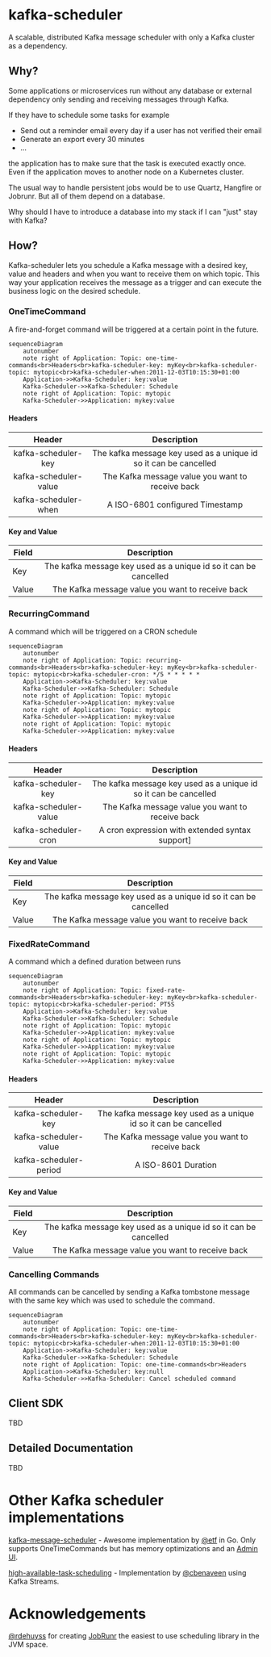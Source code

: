 # kafka-scheduler

A scalable, distributed Kafka message scheduler with only a Kafka cluster as a dependency.

## Why?

Some applications or microservices run without any database or external dependency
only sending and receiving messages through Kafka.

If they have to schedule some tasks for example

* Send out a reminder email every day if a user has not verified their email
* Generate an export every 30 minutes
* ...

the application has to make sure that the task is executed exactly once.
Even if the application moves to another node on a Kubernetes cluster.

The usual way to handle persistent jobs would be to use Quartz, Hangfire or Jobrunr.
But all of them depend on a database.

Why should I have to introduce a database into my stack if I can "just" stay with Kafka?

## How?

Kafka-scheduler lets you schedule a Kafka message with a desired key, value and headers and
when you want to receive them on which topic. This way your application receives the message
as a trigger and can execute the business logic on the desired schedule.

### OneTimeCommand

A fire-and-forget command will be triggered at a certain point in the future.

```mermaid
sequenceDiagram
    autonumber
    note right of Application: Topic: one-time-commands<br>Headers<br>kafka-scheduler-key: myKey<br>kafka-scheduler-topic: mytopic<br>kafka-scheduler-when:2011-12-03T10:15:30+01:00
    Application->>Kafka-Scheduler: key:value
    Kafka-Scheduler->>Kafka-Scheduler: Schedule
    note right of Application: Topic: mytopic
    Kafka-Scheduler->>Application: mykey:value
```

#### Headers

|        Header         |                           Description                            |
|:---------------------:|:----------------------------------------------------------------:|
| kafka-scheduler-key   | The kafka message key used as a unique id so it can be cancelled |
| kafka-scheduler-value |         The Kafka message value you want to receive back         |
| kafka-scheduler-when  |                 A ISO-6801 configured Timestamp                  |

#### Key and Value

| Field |                           Description                            |
|-------|:----------------------------------------------------------------:|
| Key   | The kafka message key used as a unique id so it can be cancelled |
| Value |         The Kafka message value you want to receive back         |

### RecurringCommand

A command which will be triggered on a CRON schedule

```mermaid
sequenceDiagram
    autonumber
    note right of Application: Topic: recurring-commands<br>Headers<br>kafka-scheduler-key: myKey<br>kafka-scheduler-topic: mytopic<br>kafka-scheduler-cron: */5 * * * * *
    Application->>Kafka-Scheduler: key:value
    Kafka-Scheduler->>Kafka-Scheduler: Schedule
    note right of Application: Topic: mytopic
    Kafka-Scheduler->>Application: mykey:value
    note right of Application: Topic: mytopic
    Kafka-Scheduler->>Application: mykey:value
    note right of Application: Topic: mytopic
    Kafka-Scheduler->>Application: mykey:value
```

#### Headers

|        Header         |                           Description                            |
|:---------------------:|:----------------------------------------------------------------:|
| kafka-scheduler-key   | The kafka message key used as a unique id so it can be cancelled |
| kafka-scheduler-value |         The Kafka message value you want to receive back         |
| kafka-scheduler-cron  |        A cron expression with extended syntax support]           |

#### Key and Value

| Field |                           Description                            |
|-------|:----------------------------------------------------------------:|
| Key   | The kafka message key used as a unique id so it can be cancelled |
| Value |         The Kafka message value you want to receive back         |

### FixedRateCommand

A command which a defined duration between runs

```mermaid
sequenceDiagram
    autonumber
    note right of Application: Topic: fixed-rate-commands<br>Headers<br>kafka-scheduler-key: myKey<br>kafka-scheduler-topic: mytopic<br>kafka-scheduler-period: PT5S
    Application->>Kafka-Scheduler: key:value
    Kafka-Scheduler->>Kafka-Scheduler: Schedule
    note right of Application: Topic: mytopic
    Kafka-Scheduler->>Application: mykey:value
    note right of Application: Topic: mytopic
    Kafka-Scheduler->>Application: mykey:value
    note right of Application: Topic: mytopic
    Kafka-Scheduler->>Application: mykey:value
```

#### Headers

|         Header         |                           Description                            |
|:----------------------:|:----------------------------------------------------------------:|
| kafka-scheduler-key    | The kafka message key used as a unique id so it can be cancelled |
| kafka-scheduler-value  |         The Kafka message value you want to receive back         |
| kafka-scheduler-period |                       A ISO-8601 Duration                        |

#### Key and Value

| Field |                           Description                            |
|-------|:----------------------------------------------------------------:|
| Key   | The kafka message key used as a unique id so it can be cancelled |
| Value |         The Kafka message value you want to receive back         |

### Cancelling Commands

All commands can be cancelled by sending a Kafka tombstone message
with the same key which was used to schedule the command.

```mermaid
sequenceDiagram
    autonumber
    note right of Application: Topic: one-time-commands<br>Headers<br>kafka-scheduler-key: myKey<br>kafka-scheduler-topic: mytopic<br>kafka-scheduler-when:2011-12-03T10:15:30+01:00
    Application->>Kafka-Scheduler: key:value
    Kafka-Scheduler->>Kafka-Scheduler: Schedule
    note right of Application: Topic: one-time-commands<br>Headers
    Application->>Kafka-Scheduler: key:null
    Kafka-Scheduler->>Kafka-Scheduler: Cancel scheduled command
```

## Client SDK

TBD

## Detailed Documentation

TBD

# Other Kafka scheduler implementations

[kafka-message-scheduler](https://github.com/etf1/kafka-message-scheduler) -
Awesome implementation by [@etf](https://github.com/etf) in Go. Only supports OneTimeCommands but has
memory optimizations and an [Admin UI](https://github.com/etf1/kafka-message-scheduler-admin).

[high-available-task-scheduling](https://github.com/cbenaveen/high-available-task-scheduling) -
Implementation by [@cbenaveen](https://github.com/cbenaveen) using Kafka Streams.

# Acknowledgements

[@rdehuyss](https://github.com/rdehuyss) for creating [JobRunr](https://github.com/jobrunr/jobrunr)
the easiest to use scheduling library in the JVM space.
